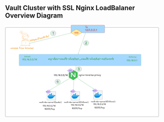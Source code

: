 
## Vault Cluster with SSL Nginx LoadBalaner Overview Diagram
![alt text](./images/vault-cluster-with-ssl-nginxlb.png)